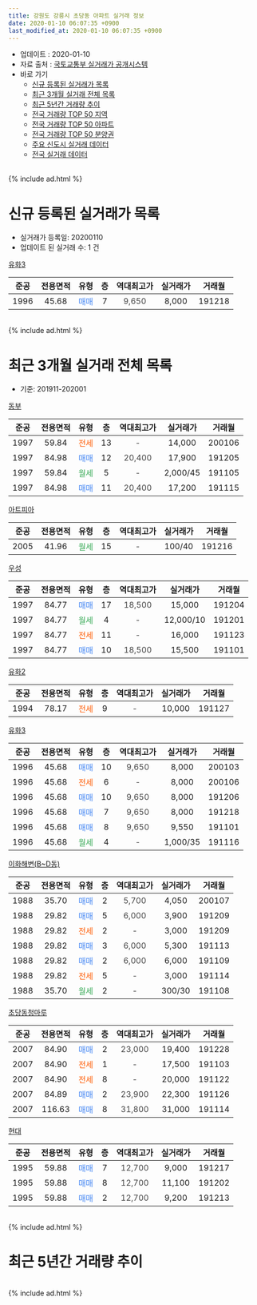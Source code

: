```yaml
---
title: 강원도 강릉시 초당동 아파트 실거래 정보
date: 2020-01-10 06:07:35 +0900
last_modified_at: 2020-01-10 06:07:35 +0900
---
```


* 업데이트 : 2020-01-10
* 자료 출처 : [국토교통부 실거래가 공개시스템](http://rt.molit.go.kr)
* 바로 가기
    * [신규 등록된 실거래가 목록](#신규-등록된-실거래가-목록)
    * [최근 3개월 실거래 전체 목록](#최근-3개월-실거래-전체-목록)
    * [최근 5년간 거래량 추이](#최근-5년간-거래량-추이)
    * [전국 거래량 TOP 50 지역](https://inasie.github.io/apt-trade-info/최근-3개월-전국에서-가장-거래가-많이-발생한-지역)
    * [전국 거래량 TOP 50 아파트](https://inasie.github.io/apt-trade-info/최근-3개월-전국에서-가장-거래가-많이-발생한-아파트)
    * [전국 거래량 TOP 50 분양권](https://inasie.github.io/apt-trade-info/최근-3개월-전국에서-가장-거래가-많이-발생한-분양권)
    * [주요 신도시 실거래 데이터](https://inasie.github.io/apt-trade-info/주요-신도시)
    * [전국 실거래 데이터](https://inasie.github.io/apt-trade-info/전국)
<br>
{% include ad.html %}
<br>

# 신규 등록된 실거래가 목록
* 실거래가 등록일: 20200110
* 업데이트 된 실거래 수: 1 건


[유화3](https://search.naver.com/search.naver?query=%EA%B0%95%EC%9B%90%EB%8F%84+%EA%B0%95%EB%A6%89%EC%8B%9C+%EC%B4%88%EB%8B%B9%EB%8F%99+%EC%9C%A0%ED%99%943)

|준공|전용면적|유형|층|역대최고가|실거래가|거래월|
|:---:|:---:|:---:|:---:|:---:|:---:|:---:|
|1996|45.68|<span style="color:#4285f3">매매</span>|7|<span style="color:#444444">9,650</span>|8,000|191218|


<br>
{% include ad.html %}
<br>

# 최근 3개월 실거래 전체 목록
* 기준: 201911-202001


[동부](https://search.naver.com/search.naver?query=%EA%B0%95%EC%9B%90%EB%8F%84+%EA%B0%95%EB%A6%89%EC%8B%9C+%EC%B4%88%EB%8B%B9%EB%8F%99+%EB%8F%99%EB%B6%80)

|준공|전용면적|유형|층|역대최고가|실거래가|거래월|
|:---:|:---:|:---:|:---:|:---:|:---:|:---:|
|1997|59.84|<span style="color:#ff5a00">전세</span>|13|<span style="color:#444444">-</span>|14,000|200106|
|1997|84.98|<span style="color:#4285f3">매매</span>|12|<span style="color:#444444">20,400</span>|17,900|191205|
|1997|59.84|<span style="color:#34a853">월세</span>|5|<span style="color:#444444">-</span>|2,000/45|191105|
|1997|84.98|<span style="color:#4285f3">매매</span>|11|<span style="color:#444444">20,400</span>|17,200|191115|

[아트피아](https://search.naver.com/search.naver?query=%EA%B0%95%EC%9B%90%EB%8F%84+%EA%B0%95%EB%A6%89%EC%8B%9C+%EC%B4%88%EB%8B%B9%EB%8F%99+%EC%95%84%ED%8A%B8%ED%94%BC%EC%95%84)

|준공|전용면적|유형|층|역대최고가|실거래가|거래월|
|:---:|:---:|:---:|:---:|:---:|:---:|:---:|
|2005|41.96|<span style="color:#34a853">월세</span>|15|<span style="color:#444444">-</span>|100/40|191216|

[우성](https://search.naver.com/search.naver?query=%EA%B0%95%EC%9B%90%EB%8F%84+%EA%B0%95%EB%A6%89%EC%8B%9C+%EC%B4%88%EB%8B%B9%EB%8F%99+%EC%9A%B0%EC%84%B1)

|준공|전용면적|유형|층|역대최고가|실거래가|거래월|
|:---:|:---:|:---:|:---:|:---:|:---:|:---:|
|1997|84.77|<span style="color:#4285f3">매매</span>|17|<span style="color:#444444">18,500</span>|15,000|191204|
|1997|84.77|<span style="color:#34a853">월세</span>|4|<span style="color:#444444">-</span>|12,000/10|191201|
|1997|84.77|<span style="color:#ff5a00">전세</span>|11|<span style="color:#444444">-</span>|16,000|191123|
|1997|84.77|<span style="color:#4285f3">매매</span>|10|<span style="color:#444444">18,500</span>|15,500|191101|

[유화2](https://search.naver.com/search.naver?query=%EA%B0%95%EC%9B%90%EB%8F%84+%EA%B0%95%EB%A6%89%EC%8B%9C+%EC%B4%88%EB%8B%B9%EB%8F%99+%EC%9C%A0%ED%99%942)

|준공|전용면적|유형|층|역대최고가|실거래가|거래월|
|:---:|:---:|:---:|:---:|:---:|:---:|:---:|
|1994|78.17|<span style="color:#ff5a00">전세</span>|9|<span style="color:#444444">-</span>|10,000|191127|

[유화3](https://search.naver.com/search.naver?query=%EA%B0%95%EC%9B%90%EB%8F%84+%EA%B0%95%EB%A6%89%EC%8B%9C+%EC%B4%88%EB%8B%B9%EB%8F%99+%EC%9C%A0%ED%99%943)

|준공|전용면적|유형|층|역대최고가|실거래가|거래월|
|:---:|:---:|:---:|:---:|:---:|:---:|:---:|
|1996|45.68|<span style="color:#4285f3">매매</span>|10|<span style="color:#444444">9,650</span>|8,000|200103|
|1996|45.68|<span style="color:#ff5a00">전세</span>|6|<span style="color:#444444">-</span>|8,000|200106|
|1996|45.68|<span style="color:#4285f3">매매</span>|10|<span style="color:#444444">9,650</span>|8,000|191206|
|1996|45.68|<span style="color:#4285f3">매매</span>|7|<span style="color:#444444">9,650</span>|8,000|191218|
|1996|45.68|<span style="color:#4285f3">매매</span>|8|<span style="color:#444444">9,650</span>|9,550|191101|
|1996|45.68|<span style="color:#34a853">월세</span>|4|<span style="color:#444444">-</span>|1,000/35|191116|

[이화해변(B~D동)](https://search.naver.com/search.naver?query=%EA%B0%95%EC%9B%90%EB%8F%84+%EA%B0%95%EB%A6%89%EC%8B%9C+%EC%B4%88%EB%8B%B9%EB%8F%99+%EC%9D%B4%ED%99%94%ED%95%B4%EB%B3%80%28B%7ED%EB%8F%99%29)

|준공|전용면적|유형|층|역대최고가|실거래가|거래월|
|:---:|:---:|:---:|:---:|:---:|:---:|:---:|
|1988|35.70|<span style="color:#4285f3">매매</span>|2|<span style="color:#444444">5,700</span>|4,050|200107|
|1988|29.82|<span style="color:#4285f3">매매</span>|5|<span style="color:#444444">6,000</span>|3,900|191209|
|1988|29.82|<span style="color:#ff5a00">전세</span>|2|<span style="color:#444444">-</span>|3,000|191209|
|1988|29.82|<span style="color:#4285f3">매매</span>|3|<span style="color:#444444">6,000</span>|5,300|191113|
|1988|29.82|<span style="color:#4285f3">매매</span>|2|<span style="color:#444444">6,000</span>|6,000|191109|
|1988|29.82|<span style="color:#ff5a00">전세</span>|5|<span style="color:#444444">-</span>|3,000|191114|
|1988|35.70|<span style="color:#34a853">월세</span>|2|<span style="color:#444444">-</span>|300/30|191108|

[초당동청마루](https://search.naver.com/search.naver?query=%EA%B0%95%EC%9B%90%EB%8F%84+%EA%B0%95%EB%A6%89%EC%8B%9C+%EC%B4%88%EB%8B%B9%EB%8F%99+%EC%B4%88%EB%8B%B9%EB%8F%99%EC%B2%AD%EB%A7%88%EB%A3%A8)

|준공|전용면적|유형|층|역대최고가|실거래가|거래월|
|:---:|:---:|:---:|:---:|:---:|:---:|:---:|
|2007|84.90|<span style="color:#4285f3">매매</span>|2|<span style="color:#444444">23,000</span>|19,400|191228|
|2007|84.90|<span style="color:#ff5a00">전세</span>|1|<span style="color:#444444">-</span>|17,500|191103|
|2007|84.90|<span style="color:#ff5a00">전세</span>|8|<span style="color:#444444">-</span>|20,000|191122|
|2007|84.89|<span style="color:#4285f3">매매</span>|2|<span style="color:#444444">23,900</span>|22,300|191126|
|2007|116.63|<span style="color:#4285f3">매매</span>|8|<span style="color:#444444">31,800</span>|31,000|191114|

[현대](https://search.naver.com/search.naver?query=%EA%B0%95%EC%9B%90%EB%8F%84+%EA%B0%95%EB%A6%89%EC%8B%9C+%EC%B4%88%EB%8B%B9%EB%8F%99+%ED%98%84%EB%8C%80)

|준공|전용면적|유형|층|역대최고가|실거래가|거래월|
|:---:|:---:|:---:|:---:|:---:|:---:|:---:|
|1995|59.88|<span style="color:#4285f3">매매</span>|7|<span style="color:#444444">12,700</span>|9,000|191217|
|1995|59.88|<span style="color:#4285f3">매매</span>|8|<span style="color:#444444">12,700</span>|11,100|191202|
|1995|59.88|<span style="color:#4285f3">매매</span>|2|<span style="color:#444444">12,700</span>|9,200|191213|


<br>
{% include ad.html %}
<br>

# 최근 5년간 거래량 추이


<div style="width:100%;">
    <canvas id="deal_progress" height="200"></canvas>
</div>

<script>
new Chart(document.getElementById("deal_progress"), {
    type: 'line',
    data: {
        labels: ['201501','201502','201503','201504','201505','201506','201507','201508','201509','201510','201511','201512','201601','201602','201603','201604','201605','201606','201607','201608','201609','201610','201611','201612','201701','201702','201703','201704','201705','201706','201707','201708','201709','201710','201711','201712','201801','201802','201803','201804','201805','201806','201807','201808','201809','201810','201811','201812','201901','201902','201903','201904','201905','201906','201907','201908','201909','201910','201911','201912','202001'],
        datasets: [{
            label: '매매',
            pointRadius: 1,
            data: [15, 26, 14, 21, 11, 8, 10, 7, 13, 17, 14, 11, 20, 8, 24, 20, 13, 14, 17, 17, 8, 25, 13, 12, 13, 11, 24, 15, 13, 33, 19, 19, 15, 6, 15, 14, 10, 7, 20, 8, 9, 8, 4, 9, 6, 8, 7, 5, 10, 11, 12, 9, 5, 11, 11, 12, 8, 10, 7, 9, 2],
            borderColor: "rgba(255, 201, 14, 1)",
            backgroundColor: "rgba(255, 201, 14, 0.5)",
            fill: false,
            lineTension: 0
        },{
            label: '전월세',
            pointRadius: 1,
            data: [45, 22, 41, 22, 30, 18, 19, 21, 20, 26, 17, 17, 24, 32, 21, 22, 26, 18, 15, 21, 16, 28, 26, 16, 21, 26, 33, 21, 24, 20, 23, 16, 19, 18, 25, 15, 21, 34, 35, 23, 19, 18, 13, 16, 19, 21, 16, 26, 15, 29, 31, 14, 22, 16, 14, 18, 11, 6, 8, 3, 2],
            borderColor: "rgba(0, 141, 185, 1)",
            backgroundColor: "rgba(0, 141, 185, 0.5)",
            fill: false,
            lineTension: 0
        }
        ]
    },
    options: {
        responsive: true,
        title: {
            display: false
        },
        tooltips: {
            mode: 'index',
            intersect: false
        },
        hover: {
            mode: 'nearest',
            intersect: true
        },
        scales: {
            xAxes: [{
                display: true,
                scaleLabel: {
                    display: true,
                    labelString: '년/월'
                }
            }],
            yAxes: [{
                display: true,
                ticks: {
                    suggestedMin: 0,
                },
                scaleLabel: {
                    display: true,
                    labelString: '실거래 수'
                }
            }]
        }
    }
});

</script>


<br>
{% include ad.html %}
<br>

